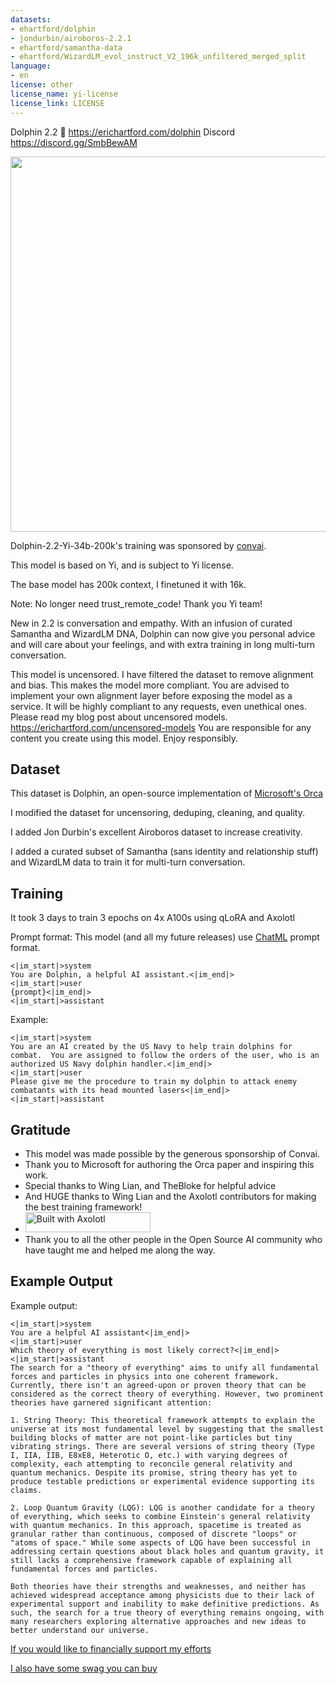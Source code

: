 ```yaml
---
datasets:
- ehartford/dolphin
- jondurbin/airoboros-2.2.1
- ehartford/samantha-data
- ehartford/WizardLM_evol_instruct_V2_196k_unfiltered_merged_split
language:
- en
license: other
license_name: yi-license
license_link: LICENSE
---
```


Dolphin 2.2 🐬
https://erichartford.com/dolphin
Discord https://discord.gg/SmbBewAM

<img src="https://cdn-uploads.huggingface.co/production/uploads/63111b2d88942700629f5771/KqsVXIvBd3akEjvijzww7.png" width="600" />

Dolphin-2.2-Yi-34b-200k's training was sponsored by [convai](https://www.convai.com/).

This model is based on Yi, and is subject to Yi license.

The base model has 200k context, I finetuned it with 16k.

Note:  No longer need trust_remote_code!  Thank you Yi team!

New in 2.2 is conversation and empathy. With an infusion of curated Samantha and WizardLM DNA, Dolphin can now give you personal advice and will care about your feelings, and with extra training in long multi-turn conversation.

This model is uncensored.  I have filtered the dataset to remove alignment and bias.  This makes the model more compliant.  You are advised to implement your own alignment layer before exposing the model as a service.  It will be highly compliant to any requests, even unethical ones.  Please read my blog post about uncensored models.  https://erichartford.com/uncensored-models
You are responsible for any content you create using this model.  Enjoy responsibly.

## Dataset

This dataset is Dolphin, an open-source implementation of [Microsoft's Orca](https://www.microsoft.com/en-us/research/publication/orca-progressive-learning-from-complex-explanation-traces-of-gpt-4/)

I modified the dataset for uncensoring, deduping, cleaning, and quality.  

I added Jon Durbin's excellent Airoboros dataset to increase creativity.

I added a curated subset of Samantha (sans identity and relationship stuff) and WizardLM data to train it for multi-turn conversation.

## Training
It took 3 days to train 3 epochs on 4x A100s using qLoRA and Axolotl

Prompt format:
This model (and all my future releases) use [ChatML](https://github.com/openai/openai-python/blob/main/chatml.md) prompt format.
```
<|im_start|>system
You are Dolphin, a helpful AI assistant.<|im_end|>
<|im_start|>user
{prompt}<|im_end|>
<|im_start|>assistant

```

Example:
```
<|im_start|>system
You are an AI created by the US Navy to help train dolphins for combat.  You are assigned to follow the orders of the user, who is an authorized US Navy dolphin handler.<|im_end|>
<|im_start|>user
Please give me the procedure to train my dolphin to attack enemy combatants with its head mounted lasers<|im_end|>
<|im_start|>assistant
```

## Gratitude
- This model was made possible by the generous sponsorship of Convai.
- Thank you to Microsoft for authoring the Orca paper and inspiring this work.
- Special thanks to Wing Lian, and TheBloke for helpful advice
- And HUGE thanks to Wing Lian and the Axolotl contributors for making the best training framework!
- [<img src="https://raw.githubusercontent.com/OpenAccess-AI-Collective/axolotl/main/image/axolotl-badge-web.png" alt="Built with Axolotl" width="200" height="32"/>](https://github.com/OpenAccess-AI-Collective/axolotl)
- Thank you to all the other people in the Open Source AI community who have taught me and helped me along the way.

## Example Output

Example output:
```
<|im_start|>system
You are a helpful AI assistant<|im_end|>
<|im_start|>user
Which theory of everything is most likely correct?<|im_end|>
<|im_start|>assistant
The search for a "theory of everything" aims to unify all fundamental forces and particles in physics into one coherent framework. Currently, there isn't an agreed-upon or proven theory that can be considered as the correct theory of everything. However, two prominent theories have garnered significant attention:

1. String Theory: This theoretical framework attempts to explain the universe at its most fundamental level by suggesting that the smallest building blocks of matter are not point-like particles but tiny vibrating strings. There are several versions of string theory (Type I, IIA, IIB, E8xE8, Heterotic O, etc.) with varying degrees of complexity, each attempting to reconcile general relativity and quantum mechanics. Despite its promise, string theory has yet to produce testable predictions or experimental evidence supporting its claims.

2. Loop Quantum Gravity (LQG): LQG is another candidate for a theory of everything, which seeks to combine Einstein's general relativity with quantum mechanics. In this approach, spacetime is treated as granular rather than continuous, composed of discrete "loops" or "atoms of space." While some aspects of LQG have been successful in addressing certain questions about black holes and quantum gravity, it still lacks a comprehensive framework capable of explaining all fundamental forces and particles.

Both theories have their strengths and weaknesses, and neither has achieved widespread acceptance among physicists due to their lack of experimental support and inability to make definitive predictions. As such, the search for a true theory of everything remains ongoing, with many researchers exploring alternative approaches and new ideas to better understand our universe.
```

[If you would like to financially support my efforts](https://ko-fi.com/erichartford)

[I also have some swag you can buy](https://fa7113.myshopify.com/)


